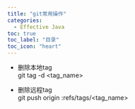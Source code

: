 ```yaml
---
title: "git常用操作"
categories:
  - Effective Java
toc: true
toc_label: "目录"
toc_icon: "heart"
---
```



- 删除本地tag  
  git tag -d <tag_name>

- 删除远程tag  
  git push origin :refs/tags/<tag_name>
